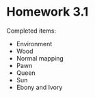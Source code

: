 # Homework 3.1
Completed items:
* Environment
* Wood
* Normal mapping 
* Pawn
* Queen
* Sun
* Ebony and Ivory
